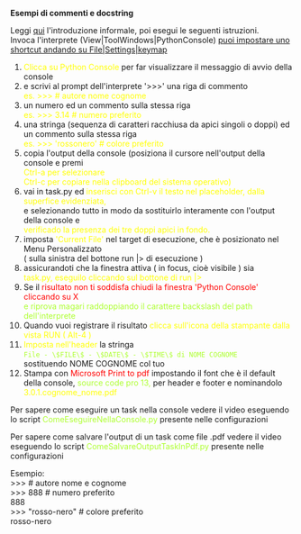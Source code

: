 <style> 
   .yel { color:yellow } 
   .gil { color:greenyellow } 
   .red { color:red }
</style>

**Esempi di commenti e docstring**

Leggi <a href="https://pytutorial-it.readthedocs.io/it/python3.13/introduction.html">qui</a>
l'introduzione informale, poi esegui le seguenti istruzioni.<br>
Invoca l'interprete (View|ToolWindows|PythonConsole) [puoi impostare uno shortcut andando su File|Settings|keymap](https://www.jetbrains.com/help/pycharm/2024.2/configuring-keyboard-and-mouse-shortcuts.html)
1. <span class=yel> Clicca su Python Console </span> per far visualizzare il messaggio di avvio della console
2. e scrivi al prompt dell'interprete '>>>' una riga di commento <br>
   <span class=yel> es. >>> # autore nome cognome   
2. un numero ed un commento sulla stessa riga <br> 
   <span class=yel> es. >>> 3.14 # numero preferito
3. una stringa (sequenza di caratteri racchiusa da apici singoli o doppi) ed un commento sulla stessa riga<br>
   <span class=yel> es. >>> 'rossonero' # colore preferito
4. copia l'output della console 
   (posiziona il cursore nell'output della console e premi <br>
   <span class=yel> Ctrl-a per selezionare <br>
   Ctrl-c per copiare nella clipboard del sistema operativo)
5. vai in task.py ed <span class=yel> inserisci con Ctrl-v il testo nel placeholder, dalla superfice evidenziata, </span><br> 
   e selezionando tutto in modo da sostituirlo interamente con l'output della console e <br>
   <span class=yel> verificado la presenza dei tre doppi apici in fondo.
6. imposta <span class=yel>'Current File' </span> nel target di esecuzione, che è posizionato nel Menu Personalizzato <br> 
   ( sulla sinistra del bottone run |> di esecuzione )
7. assicurandoti che la finestra attiva ( in focus, cioè visibile ) sia <br> <span class=yel> task.py, eseguilo cliccando sul bottone di run |>
8. Se il <span class=red> risultato non ti soddisfa chiudi la finestra 'Python Console' cliccando su X <br>
   <span class=gil> e riprova magari raddoppiando il carattere backslash del path dell'interprete 
9. Quando vuoi registrare il risultato <span class=yel> clicca sull'icona della stampante dalla vista RUN ( Alt-4 )
10. <span class=yel> Imposta nell'header </span> la stringa<br> <span class=gil> 
    `File - \$FILE\$ - \$DATE\$ - \$TIME\$ di NOME COGNOME`<br></span>
    sostituendo NOME COGNOME col tuo
11. Stampa con <span class=red>Microsoft Print to pdf</span> impostando il font che è il default della console, <span class=gil> source code pro 13, </span>per header e footer e nominandolo <span class=yel> 3.0.1.cognome_nome.pdf

<div class="hint">
<p>
Per sapere come eseguire un task nella console vedere il video eseguendo lo script 
<span class="gil">ComeEseguireNellaConsole.py</span> presente nelle configurazioni
</p>
<p>
Per sapere come salvare l'output di un task come file .pdf vedere il video eseguendo lo script 
<span class="gil">ComeSalvareOutputTaskInPdf.py</span> presente nelle configurazioni
</p>


<p> Esempio: <br>
>>> # autore nome e cognome  <br>
>>> 888 # numero preferito<br>
888<br>
>>> "rosso-nero" # colore preferito <br>
rosso-nero<br>
</p>
</div>
